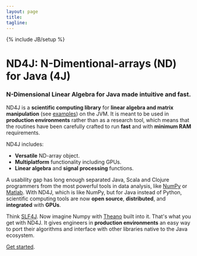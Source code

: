 ```yaml
---
layout: page
title: 
tagline: 
---
```

{% include JB/setup %}

# ND4J: N-Dimentional-arrays (ND) for Java (4J)

### N-Dimensional Linear Algebra for Java made **intuitive** and **fast**.

ND4J is a **scientific computing library** for **linear algebra and matrix manipulation** (see [examples](../elementwise.html)) on the JVM. It is meant to be used in **production environments** rather than as a research tool, which means that the routines have been carefully crafted to run **fast** and with **minimum RAM** requirements.

ND4J includes:

* **Versatile** ND-array object.
* **Multiplatform** functionality including GPUs.
* **Linear algebra** and **signal processing** functions.

A usability gap has long enough separated Java, Scala and Clojure programmers from the most powerful tools in data analysis, like [NumPy](http://www.slf4j.org/) or [Matlab](http://www.mathworks.com/). With ND4J, which is like NumPy, but for Java instead of Python, scientific computing tools are now **open source**, **distributed**, and **integrated** with **GPUs**.

Think [SLF4J](http://www.slf4j.org/). Now imagine Numpy with [Theano](http://deeplearning.net/software/theano/) built into it. That's what you get with ND4J. It gives engineers in **production environments** an easy way to port their algorithms and interface with other libraries native to the Java ecosystem. 

[Get started](../getstarted.html).
